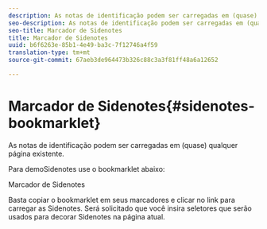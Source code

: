 ```yaml
---
description: As notas de identificação podem ser carregadas em (quase) qualquer página existente.
seo-description: As notas de identificação podem ser carregadas em (quase) qualquer página existente.
seo-title: Marcador de Sidenotes
title: Marcador de Sidenotes
uuid: b6f6263e-85b1-4e49-ba3c-7f12746a4f59
translation-type: tm+mt
source-git-commit: 67aeb3de964473b326c88c3a3f81ff48a6a12652

---
```



# Marcador de Sidenotes{#sidenotes-bookmarklet}

As notas de identificação podem ser carregadas em (quase) qualquer página existente.

Para demoSidenotes use o bookmarklet abaixo:

Marcador de Sidenotes

Basta copiar o bookmarklet em seus marcadores e clicar no link para carregar as Sidenotes. Será solicitado que você insira seletores que serão usados para decorar Sidenotes na página atual.
